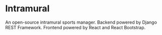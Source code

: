 # Intramural
An open-source intramural sports manager. Backend powered by Django REST Framework. Frontend powered by React and React Bootstrap.
